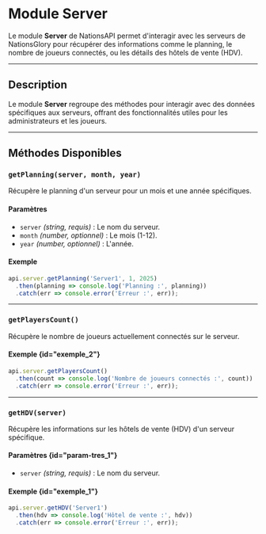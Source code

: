 # Module Server

<note type="info">Le module **Server** de NationsAPI permet d'interagir avec les serveurs de NationsGlory pour récupérer des informations comme le planning, le nombre de joueurs connectés, ou les détails des hôtels de vente (HDV).</note>

---

## Description

Le module **Server** regroupe des méthodes pour interagir avec des données spécifiques aux serveurs, offrant des fonctionnalités utiles pour les administrateurs et les joueurs.

---

## Méthodes Disponibles

### `getPlanning(server, month, year)`

Récupère le planning d'un serveur pour un mois et une année spécifiques.

#### Paramètres
- `server` *(string, requis)* : Le nom du serveur.
- `month` *(number, optionnel)* : Le mois (1-12).
- `year` *(number, optionnel)* : L'année.

#### Exemple
```javascript
api.server.getPlanning('Server1', 1, 2025)
  .then(planning => console.log('Planning :', planning))
  .catch(err => console.error('Erreur :', err));
```

---

### `getPlayersCount()`

Récupère le nombre de joueurs actuellement connectés sur le serveur.

#### Exemple {id="exemple_2"}
```javascript
api.server.getPlayersCount()
  .then(count => console.log('Nombre de joueurs connectés :', count))
  .catch(err => console.error('Erreur :', err));
```

---

### `getHDV(server)`

Récupère les informations sur les hôtels de vente (HDV) d'un serveur spécifique.

#### Paramètres {id="param-tres_1"}
- `server` *(string, requis)* : Le nom du serveur.

#### Exemple {id="exemple_1"}
```javascript
api.server.getHDV('Server1')
  .then(hdv => console.log('Hôtel de vente :', hdv))
  .catch(err => console.error('Erreur :', err));
```